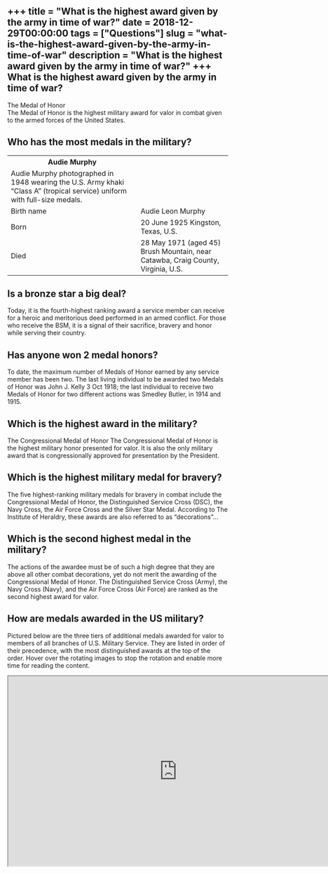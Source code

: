 +++
title = "What is the highest award given by the army in time of war?"
date = 2018-12-29T00:00:00
tags = ["Questions"]
slug = "what-is-the-highest-award-given-by-the-army-in-time-of-war"
description = "What is the highest award given by the army in time of war?"
+++
What is the highest award given by the army in time of war?
-----------------------------------------------------------

The Medal of Honor  
The Medal of Honor is the highest military award for valor in combat given to the armed forces of the United States.

Who has the most medals in the military?
----------------------------------------

<table><tr><th>Audie Murphy</th></tr><tr><td>Audie Murphy photographed in 1948 wearing the U.S. Army khaki “Class A” (tropical service) uniform with full-size medals.</td></tr><tr><td>Birth name</td><td>Audie Leon Murphy</td></tr><tr><td>Born</td><td>20 June 1925 Kingston, Texas, U.S.</td></tr><tr><td>Died</td><td>28 May 1971 (aged 45) Brush Mountain, near Catawba, Craig County, Virginia, U.S.</td></tr></table>

Is a bronze star a big deal?
----------------------------

Today, it is the fourth-highest ranking award a service member can receive for a heroic and meritorious deed performed in an armed conflict. For those who receive the BSM, it is a signal of their sacrifice, bravery and honor while serving their country.

Has anyone won 2 medal honors?
------------------------------

To date, the maximum number of Medals of Honor earned by any service member has been two. The last living individual to be awarded two Medals of Honor was John J. Kelly 3 Oct 1918; the last individual to receive two Medals of Honor for two different actions was Smedley Butler, in 1914 and 1915.

Which is the highest award in the military?
-------------------------------------------

The Congressional Medal of Honor The Congressional Medal of Honor is the highest military honor presented for valor. It is also the only military award that is congressionally approved for presentation by the President.

Which is the highest military medal for bravery?
------------------------------------------------

The five highest-ranking military medals for bravery in combat include the Congressional Medal of Honor, the Distinguished Service Cross (DSC), the Navy Cross, the Air Force Cross and the Silver Star Medal. According to The Institute of Heraldry, these awards are also referred to as “decorations”…

Which is the second highest medal in the military?
--------------------------------------------------

The actions of the awardee must be of such a high degree that they are above all other combat decorations, yet do not merit the awarding of the Congressional Medal of Honor. The Distinguished Service Cross (Army), the Navy Cross (Navy), and the Air Force Cross (Air Force) are ranked as the second highest award for valor.

How are medals awarded in the US military?
------------------------------------------

Pictured below are the three tiers of additional medals awarded for valor to members of all branches of U.S. Military Service. They are listed in order of their precedence, with the most distinguished awards at the top of the order. Hover over the rotating images to stop the rotation and enable more time for reading the content.

<iframe allow="accelerometer; autoplay; clipboard-write; encrypted-media; gyroscope; picture-in-picture" allowfullscreen="" class="__youtube_prefs__  epyt-is-override  no-lazyload" data-no-lazy="1" data-origheight="433" data-origwidth="770" data-skipgform_ajax_framebjll="" height="433" id="_ytid_40503" loading="lazy" src="https://www.youtube.com/embed/9pZvp3639fQ?enablejsapi=1&autoplay=0&cc_load_policy=0&cc_lang_pref=&iv_load_policy=1&loop=0&modestbranding=0&rel=1&fs=1&playsinline=0&autohide=2&theme=dark&color=red&controls=1&" title="YouTube player" width="770"></iframe>